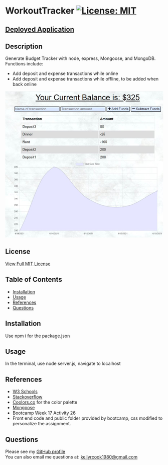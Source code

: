# WorkoutTracker [![License: MIT](https://img.shields.io/badge/License-MIT-yellow.svg)](https://opensource.org/licenses/MIT)
 [Deployed Application]("https://krc-budget-tracker.herokuapp.com/")
---  
  ## Description
   Generate Budget Tracker with node, express, Mongoose, and MongoDB. Functions include:
   - Add deposit and expense transactions while online
   - Add deposit and expense transactions while offline, to be added when back online
 
 <img src="https://github.com/krcook1980/BudgetTracker/blob/main/public/assets/scr1.JPG"> 

  ## License
   [View Full MIT License](https://opensource.org/licenses/MIT)

  ## Table of Contents

  * [Installation](#installation)
  * [Usage](#usage)
  * [References](#references)
  * [Questions](#questions)


  ## Installation
   Use npm i for the package.json
   
  ## Usage

   In the terminal, use node server.js, navigate to localhost

  ## References
  - [W3 Schools](https://www.w3schools.com/)
  - [Stackoverflow](https://stackoverflow.com/) 
  - [Coolors.co](https://coolors.co) for the color palette
  - [Mongoose](https://mongoosejs.com/) 
  - Bootcamp Week 17 Activity 26
  - Front end code and public folder provided by bootcamp, css modified to personalize the assignment.

  ## Questions
   Please
    see my [GitHub profile](https://github.com/krcook1980)  
   You can also email me questions at: kellyrcook1980@gmail.com
